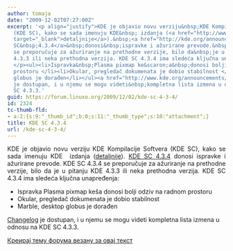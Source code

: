 ```yaml
---
author: tomaja
date: "2009-12-02T07:27:00Z"
excerpt: '<p align="justify">KDE je objavio novu verziju&nbsp;KDE Kompilacije Softvera
  (KDE SC), kako se sada imenuju KDE&nbsp; izdanja (<a href="http://www.kdenews.org/2009/11/24/repositioning-kde-brand"
  target="_blank">detaljnije</a>).&nbsp;<a href="http://kde.org/announcements/announce-4.3.4.php">KDE
  SC&nbsp;4.3.4</a>&nbsp;donosi&nbsp;ispravke i ažurirane prevode.&nbsp;KDE SC 4.3.4
  se preporučuje za ažuriranje na prethodne verzije, bilo da&nbsp;je u pitanju KDE
  4.3.3 ili neka prethodna verzija. KDE SC 4.3.4 ima sledeća ključna unapređenja:
  </p><ul><li>Ispravka&nbsp;Plasma pixmap ke&scaron;a&nbsp;donosi bolji odziv na radnom
  prostoru </li><li>Okular, pregledač dokumenata je dobio stabilnost </li><li>Marble,&nbsp;desktop
  globus je dorađen</li></ul><a href="http://www.kde.org/announcements/changelogs/changelog4_3_3to4_3_4.php">Changelog</a>
  je dostupan, i u njemu se mogu videti&nbsp;kompletna lista izmena u odnosu na&nbsp;KDE
  SC 4.3.3.'
guid: https://forum.linuxo.org/2009/12/02/kde-sc-4-3-4/
id: 2324
tc-thumb-fld:
- a:2:{s:9:"_thumb_id";b:0;s:11:"_thumb_type";s:10:"attachment";}
title: KDE SC 4.3.4
url: /kde-sc-4-3-4/
---
```

<p align="justify">
  KDE je objavio novu verziju&nbsp;KDE Kompilacije Softvera (KDE SC), kako se sada imenuju KDE&nbsp; izdanja (<a href="http://www.kdenews.org/2009/11/24/repositioning-kde-brand" target="_blank">detaljnije</a>).&nbsp;<a href="http://kde.org/announcements/announce-4.3.4.php">KDE SC&nbsp;4.3.4</a>&nbsp;donosi&nbsp;ispravke i ažurirane prevode.&nbsp;KDE SC 4.3.4 se preporučuje za ažuriranje na prethodne verzije, bilo da&nbsp;je u pitanju KDE 4.3.3 ili neka prethodna verzija. KDE SC 4.3.4 ima sledeća ključna unapređenja:
</p>

  * Ispravka&nbsp;Plasma pixmap ke&scaron;a&nbsp;donosi bolji odziv na radnom prostoru 
  * Okular, pregledač dokumenata je dobio stabilnost 
  * Marble,&nbsp;desktop globus je dorađen

[Changelog](http://www.kde.org/announcements/changelogs/changelog4_3_3to4_3_4.php) je dostupan, i u njemu se mogu videti&nbsp;kompletna lista izmena u odnosu na&nbsp;KDE SC 4.3.3.<!--break-->

[Креирај тему форума везану за овај текст](https://linuxo.org/nova-tema-na-forumu/?se_pid=2324)